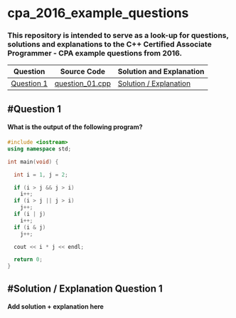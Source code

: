 
# cpa_2016_example_questions

### This repository is intended to serve as a look-up for questions, solutions and explanations to the C++ Certified Associate Programmer - CPA example questions from 2016.

Question | Source Code | Solution and Explanation
---------|-------------|-------------------------
[Question 1](#question-1) | [question_01.cpp](https://github.com/SebastianWilke/cpa_2016_example_questions/blob/master/question_01.cpp) | [Solution / Explanation](#solution-/-explanation-question-1)



## #Question 1
#### What is the output of the following program?

```cpp
#include <iostream>
using namespace std;

int main(void) {

  int i = 1, j = 2;

  if (i > j && j > i)
    i++;
  if (i > j || j > i)
    j++;
  if (i | j)
    i++;
  if (i & j)
    j++;

  cout << i * j << endl;

  return 0;
}
```

## #Solution / Explanation Question 1
#### Add solution + explanation here